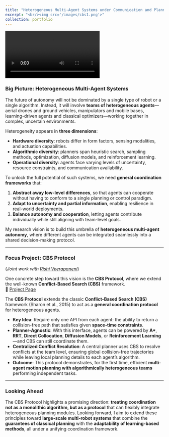 ```yaml
---
title: "Heterogeneous Multi-Agent Systems under Communication and Planning Constraints"
excerpt: "<br/><img src='/images/cbs1.png'>"
collection: portfolio
---
```


![CBS Protocol Project](/images/Cantwell@basic.scen_n7_s117_custom.mp4)

### Big Picture: Heterogeneous Multi-Agent Systems

The future of autonomy will not be dominated by a single type of robot or a single algorithm. Instead, it will involve **teams of heterogeneous agents**—aerial drones and ground vehicles, manipulators and mobile bases, learning-driven agents and classical optimizers—working together in complex, uncertain environments.  

Heterogeneity appears in **three dimensions**:  

- **Hardware diversity**: robots differ in form factors, sensing modalities, and actuation capabilities.  
- **Algorithmic diversity**: planners span heuristic search, sampling methods, optimization, diffusion models, and reinforcement learning.  
- **Operational diversity**: agents face varying levels of uncertainty, resource constraints, and communication availability.  

To unlock the full potential of such systems, we need **general coordination frameworks** that:  
1. **Abstract away low-level differences**, so that agents can cooperate without having to conform to a single planning or control paradigm.  
2. **Adapt to uncertainty and partial information**, enabling resilience in real-world deployments.  
3. **Balance autonomy and cooperation**, letting agents contribute individually while still aligning with team-level goals.  

My research vision is to build this umbrella of **heterogeneous multi-agent autonomy**, where different agents can be integrated seamlessly into a shared decision-making protocol.  

---

### Focus Project: CBS Protocol  
(*Joint work with [Rishi Veerapaneni](https://rishi-v.github.io/)*)

One concrete step toward this vision is the **CBS Protocol**, where we extend the well-known **Conflict-Based Search (CBS)** framework.  
🔗 [Project Page](https://rishi-v.github.io/CBS-Protocol/)

The **CBS Protocol** extends the classic **Conflict-Based Search (CBS)** framework (Sharon et al., 2015) to act as a **general coordination protocol** for heterogeneous agents.

- **Key Idea**: Require only one API from each agent: the ability to return a collision-free path that satisfies given **space-time constraints**.  
- **Planner-Agnostic**: With this interface, agents can be powered by **A\***, **RRT**, **Direct Collocation**, **Diffusion Models**, or **Reinforcement Learning**—and CBS can still coordinate them.  
- **Centralized Conflict Resolution**: A central planner uses CBS to resolve conflicts at the team level, ensuring global collision-free trajectories while leaving local planning details to each agent’s algorithm.  
- **Outcome**: This protocol demonstrates, for the first time, efficient **multi-agent motion planning with algorithmically heterogeneous teams** performing independent tasks.
---

### Looking Ahead

The CBS Protocol highlights a promising direction: **treating coordination not as a monolithic algorithm, but as a protocol** that can flexibly integrate heterogeneous planning modules. Looking forward, I aim to extend these principles toward **large-scale multi-robot systems** that combine the **guarantees of classical planning** with the **adaptability of learning-based methods**, all under a unifying coordination framework.
